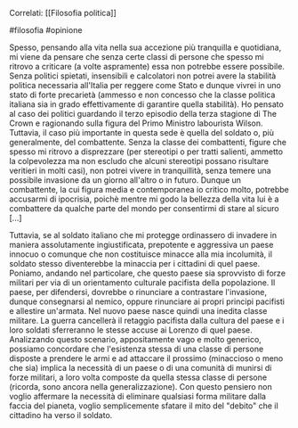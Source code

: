 Correlati: [[Filosofia politica]] 

#filosofia #opinione

Spesso, pensando alla vita nella sua accezione più tranquilla e quotidiana, mi viene da pensare che senza certe classi di persone che spesso mi ritrovo a criticare (a volte aspramente) essa non potrebbe essere possibile. Senza politici spietati, insensibili e calcolatori non potrei avere la stabilità politica necessaria all'Italia per reggere come Stato e dunque vivrei in uno stato di forte precarietà (ammesso e non concesso che la classe politica italiana sia in grado effettivamente di garantire quella stabilità). Ho pensato al caso dei politici guardando il terzo episodio della terza stagione di The Crown e ragionando sulla figura del Primo Ministro labourista Wilson. Tuttavia, il caso più importante in questa sede è quella del soldato o, più generalmente, del combattente. Senza la classe dei combattenti, figure che spesso mi ritrovo a disprezzare (per stereotipi o per tratti salienti, ammetto la colpevolezza ma non escludo che alcuni stereotipi possano risultare veritieri in molti casi), non potrei vivere in tranquillità, senza temere una possibile invasione da un giorno all'altro o in futuro. Dunque un combattente, la cui figura media e contemporanea io critico molto, potrebbe accusarmi di ipocrisia, poichè mentre mi godo la bellezza della vita lui è a combattere da qualche parte del mondo per consentirmi di stare al sicuro [...]

Tuttavia, se al soldato italiano che mi protegge ordinassero di invadere in maniera assolutamente ingiustificata, prepotente e aggressiva un paese innocuo o comunque che non costituisce minacce alla mia incolumità, il soldato stesso diventerebbe la minaccia per i cittadini di quel paese. Poniamo, andando nel particolare, che questo paese sia sprovvisto di forze militari per via di un orientamento culturale pacifista della popolazione. Il paese, per difendersi, dovrebbe o rinunciare a contrastare l'invasione, dunque consegnarsi al nemico, oppure rinunciare ai propri principi pacifisti e allestire un'armata. Nel nuovo paese nasce quindi una inedita classe militare. La guerra cancellerà il retaggio pacifista dalla cultura del paese e i loro soldati sferreranno le stesse accuse ai Lorenzo di quel paese. 
Analizzando questo scenario, appositamente vago e molto generico, possiamo concordare che l'esistenza stessa di una classe di persone disposte a prendere le armi e ad attaccare il prossimo (minaccioso o meno che sia) implica la necessità di un paese o di una comunità di munirsi di forze militari, a loro volta composte da quella stessa classe di persone (ricorda, sono ancora nella generalizzazione). Con questo pensiero non voglio affermare la necessità di eliminare qualsiasi forma militare dalla faccia del pianeta, voglio semplicemente sfatare il mito del "debito" che il cittadino ha verso il soldato.
